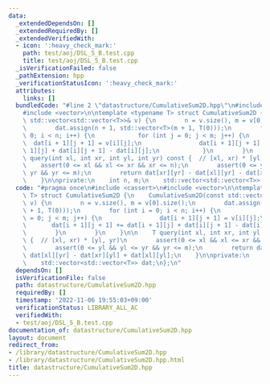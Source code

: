 ```yaml
---
data:
  _extendedDependsOn: []
  _extendedRequiredBy: []
  _extendedVerifiedWith:
  - icon: ':heavy_check_mark:'
    path: test/aoj/DSL_5_B.test.cpp
    title: test/aoj/DSL_5_B.test.cpp
  _isVerificationFailed: false
  _pathExtension: hpp
  _verificationStatusIcon: ':heavy_check_mark:'
  attributes:
    links: []
  bundledCode: "#line 2 \"datastructure/CumulativeSum2D.hpp\"\n#include <cassert>\n\
    #include <vector>\n\ntemplate <typename T> struct CumulativeSum2D {\n    CumulativeSum2D(const\
    \ std::vector<std::vector<T>>& v) {\n        n = v.size(), m = v[0].size();\n\
    \        dat.assign(n + 1, std::vector<T>(m + 1, T(0)));\n        for (int i =\
    \ 0; i < n; i++) {\n            for (int j = 0; j < m; j++) {\n              \
    \  dat[i + 1][j + 1] = v[i][j];\n                dat[i + 1][j + 1] += dat[i +\
    \ 1][j] + dat[i][j + 1] - dat[i][j];\n            }\n        }\n    }\n\n    T\
    \ query(int xl, int xr, int yl, int yr) const {  // [xl, xr) * [yl, yr)\n    \
    \    assert(0 <= xl && xl <= xr && xr <= n);\n        assert(0 <= yl && yl <=\
    \ yr && yr <= m);\n        return dat[xr][yr] - dat[xl][yr] - dat[xr][yl] + dat[xl][yl];\n\
    \    }\n\nprivate:\n    int n, m;\n    std::vector<std::vector<T>> dat;\n};\n"
  code: "#pragma once\n#include <cassert>\n#include <vector>\n\ntemplate <typename\
    \ T> struct CumulativeSum2D {\n    CumulativeSum2D(const std::vector<std::vector<T>>&\
    \ v) {\n        n = v.size(), m = v[0].size();\n        dat.assign(n + 1, std::vector<T>(m\
    \ + 1, T(0)));\n        for (int i = 0; i < n; i++) {\n            for (int j\
    \ = 0; j < m; j++) {\n                dat[i + 1][j + 1] = v[i][j];\n         \
    \       dat[i + 1][j + 1] += dat[i + 1][j] + dat[i][j + 1] - dat[i][j];\n    \
    \        }\n        }\n    }\n\n    T query(int xl, int xr, int yl, int yr) const\
    \ {  // [xl, xr) * [yl, yr)\n        assert(0 <= xl && xl <= xr && xr <= n);\n\
    \        assert(0 <= yl && yl <= yr && yr <= m);\n        return dat[xr][yr] -\
    \ dat[xl][yr] - dat[xr][yl] + dat[xl][yl];\n    }\n\nprivate:\n    int n, m;\n\
    \    std::vector<std::vector<T>> dat;\n};\n"
  dependsOn: []
  isVerificationFile: false
  path: datastructure/CumulativeSum2D.hpp
  requiredBy: []
  timestamp: '2022-11-06 19:55:03+09:00'
  verificationStatus: LIBRARY_ALL_AC
  verifiedWith:
  - test/aoj/DSL_5_B.test.cpp
documentation_of: datastructure/CumulativeSum2D.hpp
layout: document
redirect_from:
- /library/datastructure/CumulativeSum2D.hpp
- /library/datastructure/CumulativeSum2D.hpp.html
title: datastructure/CumulativeSum2D.hpp
---
```

